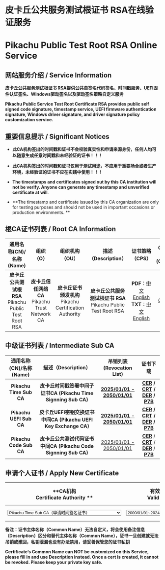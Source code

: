 # 皮卡丘公共服务测试根证书 RSA在线验证服务

# Pikachu Public Test Root RSA Online Service



## 网站服务介绍 / Service Information

**皮卡丘公共服务测试根证书 RSA提供公共自签名代码签名、时间戳服务、UEFI固件认证签名、Windows驱动签名以及驱动签名策略自定义服务**

**Pikachu Public Service Test Root Certificate RSA provides public self signed code signature, timestamp service, UEFI firmware authentication signature, Windows driver signature, and driver signature policy customization service.**

## 重要信息提示 / Significant Notices

- **此CA机构签出的时间戳和证书不会校验真实性和申请来源身份，任何人均可以随意生成任意时间戳和未经验证的证书！！！**

- **此CA机构签出的时间戳和证书仅用于测试用途，不应用于重要场合或者生产环境，未经验证的证书不应在实践中使用！！！**

- **The timestamps and certificates signed out by this CA institution will not be verify. Anyone can generate any timestamp and unverified certificate at will**.
- **The timestamp and certificate issued by this CA organization are only for testing purposes and should not be used in important occasions or production environments. **

## 根CA证书列表 / Root CA Information

|                 通用名称(CN)/名称(Name)                  |                     组织（O）                     |                       组织机构（OU）                       |                     描述（Description）                      |                       证书策略（CPS）                        |       OCSP服务<br/>(OCSP)        |       吊销列表<br/>(CRL List)        |                   下载证书<br/>(Download)                    | 导入证书<br/>Setup CA  |
| :------------------------------------------------------: | :-----------------------------------------------: | :--------------------------------------------------------: | :----------------------------------------------------------: | :----------------------------------------------------------: | :------------------------------: | :----------------------------------: | :----------------------------------------------------------: | ---------------------- |
| **皮卡丘公共测试根RSA**<br/>Pikachu Public Test Root RSA | **皮卡丘信任网络CA**<br/>Pikachu Trust Network CA | **皮卡丘证书颁发机构**<br/>Pikachu Certification Authority | **皮卡丘公共服务测试根证书 RSA**<br/>Pikachu Public Test Root RSA | **PDF**：[中文](CPS-CN.pdf)  [English](CPS-EN.pdf)<br/>**TXT**：[中文](CPS-CN.html)  [English](CPS-EN.html) | [OCSP](https://test.ocsps.us.kg) | [2025-2050](certs/rootca/rootca.crl) | **[CER](certs/rootca/rootca.cer)** **[CRT](certs/rootca/rootca.crt)** **[DER](certs/rootca/rootca.der)** **[P7B](certs/rootca/rootca.p7b)** | [Windows](Setupca.zip) |

## 中级证书列表 / Intermediate Sub CA

| **通用名称(CN)/名称(Name)** |                   **描述（Description）**                    |           **吊销列表<br/>(Revocation List)**           |                         **证书下载**                         |
| :-------------------------: | :----------------------------------------------------------: | :----------------------------------------------------: | :----------------------------------------------------------: |
|   **Pikachu Time Sub CA**   | **皮卡丘时间戳签署中间子证书CA (Pikachu Time Signning Sub CA)** | **[2025/01/01 - 2050/01/01](certs/timeca/timeca.crl)** | **[CER](certs/timeca/timeca.cer)  / [CRT](certs/timeca/timeca.crt)  / [DER](certs/timeca/timeca.der) / [P7B](certs/timeca/timeca.p7b)** |
|   **Pikachu UEFI Sub CA**   | **皮卡丘UEFI密钥交换证书中间CA (Pikachu UEFI Key Exchange CA)** | **[2025/01/01 - 2050/01/01](certs/uefica/uefica.crl)** | **[CER](certs/uefica/uefica.cer)  / [CRT](certs/uefica/uefica.crt)  / [DER](certs/uefica/uefica.der) / [P7B](certs/uefica/uefica.p7b)** |
|   **Pikachu Code Sub CA**   | **皮卡丘公共测试代码证书中间CA (Pikachu Code Signning Sub CA)** |   [2025/01/01 - 2050/01/01](certs/codeca/codeca.crl)   | **[CER](certs/codeca/codeca.cer)**  / **[CRT](certs/codeca/codeca.crt)**  / **[DER](certs/codeca/codeca.der)** / **[P7B](certs/codeca/codeca.p7b)** |

## 申请个人证书 / Apply New Certificate

|            **CA机构<br/>Certificate Authority **             |                 **有效时间 <br/>Valid Time**                 | **邮件地址<br/>Email Address**                               | **国家<br/>Country**                                         | **省份<br/>State**                                           | **城市<br/>Location**                                        | **组织<br/>Organization**                                    | **组织单元<br/>Org Unit**                                    |                 **备注信息<br/>Description**                 |                   **提交申请<br/>Submit**                    |
| :----------------------------------------------------------: | :----------------------------------------------------------: | ------------------------------------------------------------ | ------------------------------------------------------------ | ------------------------------------------------------------ | ------------------------------------------------------------ | ------------------------------------------------------------ | ------------------------------------------------------------ | :----------------------------------------------------------: | :----------------------------------------------------------: |
| <select id="ca_name" name="ca_name" style="width: 370px" data-placeholder="选择项目" required><option value="time">**Pikachu Time Sub CA**（申请时间签名证书）</option> <option value="uefi">**Pikachu UEFI Sub CA**（申请UEFI签名证书）</option><option value="code">**Pikachu Code Sub CA**（申请时间代码证书）</option></select> | <select id="va_time" name="va_time" style="width: 220px" data-placeholder="选择项目" required><option value="1">**2000/01/01~2024/12/31**</option><option value="2">**2025/01/01~2049/12/31**</option><option value="3">**2050/01/01~2074/12/31**</option><option value="4">**2075/01/01~2099/12/31**</option></select> | <input id="in_mail" type="text"  name="in_mail"  style="width: 100px;text-align: center;"> | <input id="in_code" type="text" maxlength="2" name="in_code" placeholder="CN" value="CN"  style="width: 60px;text-align: center;"> | <input id="in_main" type="text" name="in_main" style="width: 100px"> | <input id="in_subs" type="text" name="in_subs" style="width: 100px"> | <input id="in_orgs" type="text" name="in_orgs" style="width: 100px"> | <input id="in_part" type="text" name="in_part" style="width: 100px"> | <input id="in_data" type="text" name="in_data" style="width: 200px"> | <div id="cap"></div><br/><input type="button" value="确认申请(Submit)" onclick="ca_post()" /> |

**备注：证书主体名称（Common Name）无法自定义，将会使用备注信息（Description）区分和替代主体名称（Common Name），证书一旦创建就无法吊销或撤回，私钥泄漏也没有办法禁用，请妥善保管您的证书私钥**

**Certificate’s Common Name can NOT be customized on this Service, please fill in and use Description instead. Once a cert is created, it cannot be revoked. Please keep your private key safe.**



<script src="https://cdn.dingxiang-inc.com/ctu-group/captcha-ui/v5/index.js" crossorigin="anonymous" id="dx-captcha-script"></script>
<script>
var captcha_txt = "";

function openPopup() {
  var newWindow = window.open("", "Captcha 人机验证", "width=400,height=200");
  newWindow.document.write("<p>请完成人机验证</p>");
  newWindow.document.write("<div id='cap'></div>");
}

function captcha(parameters) {
    var myCaptcha = _dx.Captcha(document.getElementById('cap'), {
        appId: 'b4f11125fb26b4fd3010ba2146cf36a7',
        apiServer: 'https://cap.dingxiang-inc.com',
        success: function (token) {
            captcha_txt = token;
            return token;
        }
	})
}

function ca_post(parameters) {
  var ca_name_obj = document.getElementById("ca_name");
  var va_time_obj = document.getElementById("va_time");
  var in_data_obj = document.getElementById("in_data");
  var in_code_obj = document.getElementById("in_code");
  var in_main_obj = document.getElementById("in_main");
  var in_subs_obj = document.getElementById("in_subs");
  var in_orgs_obj = document.getElementById("in_orgs");
  var in_part_obj = document.getElementById("in_part");
  var in_mail_obj = document.getElementById("in_mail");
  var ca_name_txt = ca_name_obj.value;
  var va_time_txt = va_time_obj.value;
  var in_data_txt = in_data_obj.value;
  var in_code_txt = in_code_obj.value;
  var in_main_txt = in_main_obj.value;
  var in_subs_txt = in_subs_obj.value;
  var in_orgs_txt = in_orgs_obj.value;
  var in_part_txt = in_part_obj.value;
  var in_mail_txt = in_mail_obj.value;
  if(ca_name_txt.length<=0){
      window.alert("请选择颁发机构\nPlease select the Certificate Authority.");
      return false;
  }
  if(va_time_txt.length<=0){
      window.alert("请选择有效时间\nPlease select an Valid Time.");
      return false;
  }
  if(in_mail_txt.length<=0){
      window.alert("请填写邮件地址\nPlease fill in the Email Address.");
      return false;
  }
  else{
      const regEmail = /^([a-zA-Z0-9_-])+@([a-zA-Z0-9_-])+(\.[a-zA-Z0-9_-])+/
      if (!regEmail.test(in_mail_txt)) {
        window.alert("请正确填写邮件\nPlease check the Email Address.");
        return false;
      }
  }
  if(in_main_txt.length<=0){
      window.alert("请填写所在省份\nPlease fill in the State where you are located.");
      return false;
  }
  if(in_subs_txt.length<=0){
      window.alert("请填写所在城市\nPlease fill in the Location where you are located.");
      return false;
  }
  if(in_orgs_txt.length<=0){
      window.alert("请填写您的组织\nPlease fill in your Organization.");
      return false;
  }
  if(in_part_txt.length<=0){
      window.alert("请填写您的部门\nPlease fill in your Organizational Unit.");
      return false;
  }
  if(in_data_txt.length<=0){
      window.alert("请填写备注信息\nPlease fill in your Description.");
      return false;
  }
  if(!(/^[A-Z]{2}$/.test(in_code_txt))){
      window.alert("国家字段必须是两位大写字母\nThe country must be two capital letters.");
      return false;
  }
  if(captcha_txt.length<=0){
      captcha();
      return false;
  }
  else{
      window.open("http://post.certs.us.kg/cert/?ca_name="+ca_name_txt+"&va_time="+va_time_txt+"&in_data="+in_data_txt+"&in_code="+in_code_txt+"&in_main="+in_main_txt+"&in_subs="+in_subs_txt+"&in_orgs="+in_orgs_txt+"&in_part="+in_part_txt+"&in_mail="+in_mail_txt+"&captcha="+captcha_txt);
      window.alert("您的证书请求已经提交到服务器，请检查新打开的网页并下载您的证书\n注意：服务器既不会保留您的私钥，也无法吊销证书，请妥善保管私钥\nYour certificate request has been submitted, check the new webpage. \nNote: The server will NOT retain the certificate private key after issued. \nCertificate cannot be revoked. PLEASE KEEP YOUR PRIVATE KEY SAFE!");
      captcha_txt = "";
      return true;
  }
}
</script>

